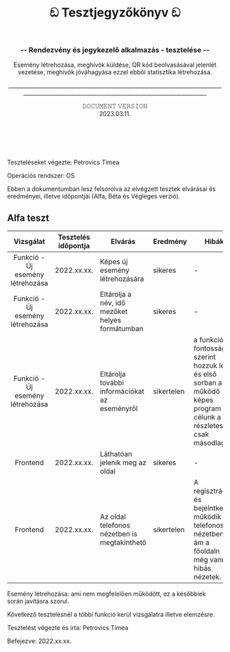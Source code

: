 <br><br>
<h1 align="center">
ඞ Tesztjegyzőkönyv ඞ
</h1><br>
<h3 align="center">
-- Rendezvény és jegykezelő alkalmazás - tesztelése --
</h3>
<p align="center">
Esemény létrehozása, meghívók küldése, QR kód beolvasásával jelenlét <br>
  vezetése, meghívók jóváhagyása ezzel ebből statisztika létrehozása.
</p>
<p align="center">
_________________________________________________________________________________________________________________________________________________
</p>
<p align="center">𝙳𝙾𝙲𝚄𝙼𝙴𝙽𝚃 𝚅𝙴𝚁𝚂𝙸𝙾𝙽<br>
2023.03.11.</p>
<br><br><br><br>

Teszteléseket végezte: Petrovics Tímea

Operációs rendszer: OS

Ebben a dokumentumban lesz felsorolva az elvégzett tesztek elvárásai és eredményei, illetve időpontjai (Alfa, Béta és Végleges verzió).

## Alfa teszt

| Vizsgálat | Tesztelés időpontja | Elvárás | Eredmény | Hibák |
| :---: | --- | --- | --- | --- |
| Funkció - Új esemény létrehozása | 2022.xx.xx. | Képes új esemény létrehozására | sikeres | - |
| Funkció - Új esemény létrehozása  | 2022.xx.xx. | Eltárolja a név, idő mezőket helyes formátumban | sikeres | - |
| Funkció - Új esemény létrehozása | 2022.xx.xx. | Eltárolja további információkat az eseményről | sikertelen | a funkciókat fontosság szerint hozzuk létre és első sorban a működő képes program a célunk a részletesség csak másodlagos |
| Frontend | 2022.xx.xx. | Láthatóan jelenik meg az oldal | sikeres | - |
| Frontend | 2022.xx.xx. | Az oldal telefonos nézetben is megtakinthető | sikertelen | A regisztráció és bejelntkezés működik telefonos nézetben is ám a főoldaln még vannak hibás nézetek. |

Esemény létrehozása:
 ami nem megfelelően működött, ez a későbbiek során javításra szorul.

Következő tesztelésnél a többi funkció kerül vizsgálatra illetve elemzésre.

Tesztelést végezte és írta: Petrovics Tímea

Befejezve: 2022.xx.xx.
